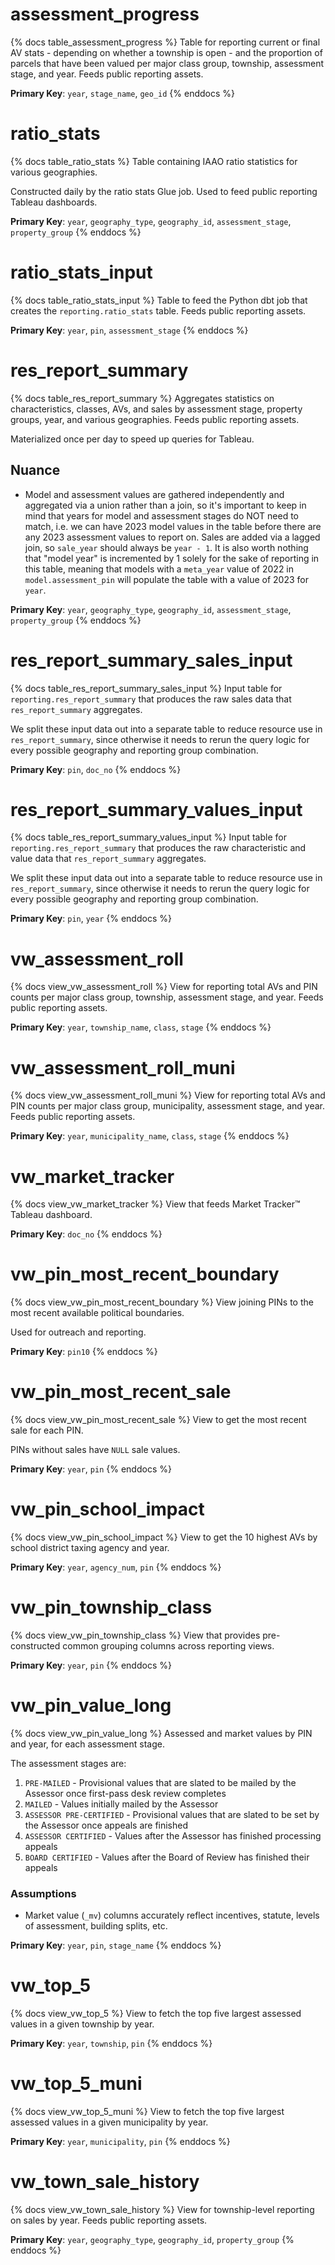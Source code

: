 # assessment_progress

{% docs table_assessment_progress %}
Table for reporting current or final AV stats - depending on whether a township
is open - and the proportion of parcels that have been valued per major class
group, township, assessment stage, and year. Feeds public reporting assets.

**Primary Key**: `year`, `stage_name`, `geo_id`
{% enddocs %}

# ratio_stats

{% docs table_ratio_stats %}
Table containing IAAO ratio statistics for various geographies.

Constructed daily by the ratio stats Glue job. Used to feed public
reporting Tableau dashboards.

**Primary Key**: `year`, `geography_type`, `geography_id`, `assessment_stage`,
`property_group`
{% enddocs %}

# ratio_stats_input

{% docs table_ratio_stats_input %}
Table to feed the Python dbt job that creates the `reporting.ratio_stats` table.
Feeds public reporting assets.

**Primary Key**: `year`, `pin`, `assessment_stage`
{% enddocs %}

# res_report_summary

{% docs table_res_report_summary %}
Aggregates statistics on characteristics, classes, AVs, and sales
by assessment stage, property groups, year, and various geographies.
Feeds public reporting assets.

Materialized once per day to speed up queries for Tableau.

## Nuance

- Model and assessment values are gathered independently and
  aggregated via a union rather than a join, so it's important to keep in mind
  that years for model and assessment stages do NOT need to match, i.e. we can
  have 2023 model values in the table before there are any 2023 assessment
  values to report on. Sales are added via a lagged join, so `sale_year` should
  always be `year - 1`. It is also worth nothing that "model year" is
  incremented by 1 solely for the sake of reporting in this table, meaning that
  models with a `meta_year` value of 2022 in `model.assessment_pin` will
  populate the table with a value of 2023 for `year`.

**Primary Key**: `year`, `geography_type`, `geography_id`, `assessment_stage`,
`property_group`
{% enddocs %}

# res_report_summary_sales_input

{% docs table_res_report_summary_sales_input %}
Input table for `reporting.res_report_summary` that produces the raw
sales data that `res_report_summary` aggregates.

We split these input data out into a separate table to reduce resource use in
`res_report_summary`, since otherwise it needs to rerun the query logic
for every possible geography and reporting group combination.

**Primary Key**: `pin`, `doc_no`
{% enddocs %}

# res_report_summary_values_input

{% docs table_res_report_summary_values_input %}
Input table for `reporting.res_report_summary` that produces the raw
characteristic and value data that `res_report_summary` aggregates.

We split these input data out into a separate table to reduce resource use in
`res_report_summary`, since otherwise it needs to rerun the query logic
for every possible geography and reporting group combination.

**Primary Key**: `pin`, `year`
{% enddocs %}

# vw_assessment_roll

{% docs view_vw_assessment_roll %}
View for reporting total AVs and PIN counts per major class group, township,
assessment stage, and year. Feeds public reporting assets.

**Primary Key**: `year`, `township_name`, `class`, `stage`
{% enddocs %}

# vw_assessment_roll_muni

{% docs view_vw_assessment_roll_muni %}
View for reporting total AVs and PIN counts per major class group, municipality,
assessment stage, and year. Feeds public reporting assets.

**Primary Key**: `year`, `municipality_name`, `class`, `stage`
{% enddocs %}

# vw_market_tracker

{% docs view_vw_market_tracker %}
View that feeds Market Tracker™ Tableau dashboard.

**Primary Key**: `doc_no`
{% enddocs %}

# vw_pin_most_recent_boundary

{% docs view_vw_pin_most_recent_boundary %}
View joining PINs to the most recent available political boundaries.

Used for outreach and reporting.

**Primary Key**: `pin10`
{% enddocs %}

# vw_pin_most_recent_sale

{% docs view_vw_pin_most_recent_sale %}
View to get the most recent sale for each PIN.

PINs without sales have `NULL` sale values.

**Primary Key**: `year`, `pin`
{% enddocs %}

# vw_pin_school_impact

{% docs view_vw_pin_school_impact %}
View to get the 10 highest AVs by school district taxing agency and year.

**Primary Key**: `year`, `agency_num`, `pin`
{% enddocs %}

# vw_pin_township_class

{% docs view_vw_pin_township_class %}
View that provides pre-constructed common grouping columns across reporting
views.

**Primary Key**: `year`, `pin`
{% enddocs %}

# vw_pin_value_long

{% docs view_vw_pin_value_long %}
Assessed and market values by PIN and year, for each assessment stage.

The assessment stages are:

1. `PRE-MAILED` - Provisional values that are slated to be mailed by the
   Assessor once first-pass desk review completes
2. `MAILED` - Values initially mailed by the Assessor
3. `ASSESSOR PRE-CERTIFIED` - Provisional values that are slated to be set by
   the Assessor once appeals are finished
4. `ASSESSOR CERTIFIED` - Values after the Assessor has finished processing
   appeals
5. `BOARD CERTIFIED` - Values after the Board of Review has finished their
   appeals

### Assumptions

- Market value (`_mv`) columns accurately reflect incentives, statute,
  levels of assessment, building splits, etc.

**Primary Key**: `year`, `pin`, `stage_name`
{% enddocs %}

# vw_top_5

{% docs view_vw_top_5 %}
View to fetch the top five largest assessed values in a given township
by year.

**Primary Key**: `year`, `township`, `pin`
{% enddocs %}

# vw_top_5_muni

{% docs view_vw_top_5_muni %}
View to fetch the top five largest assessed values in a given municipality
by year.

**Primary Key**: `year`, `municipality`, `pin`
{% enddocs %}

# vw_town_sale_history

{% docs view_vw_town_sale_history %}
View for township-level reporting on sales by year.
Feeds public reporting assets.

**Primary Key**: `year`, `geography_type`, `geography_id`, `property_group`
{% enddocs %}
